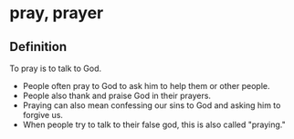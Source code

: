 # pray, prayer

## Definition

To pray is to talk to God.

* People often pray to God to ask him to help them or other people. 
* People also thank and praise God in their prayers.
* Praying can also mean confessing our sins to God and asking him to forgive us.
* When people try to talk to their false god, this is also called "praying."